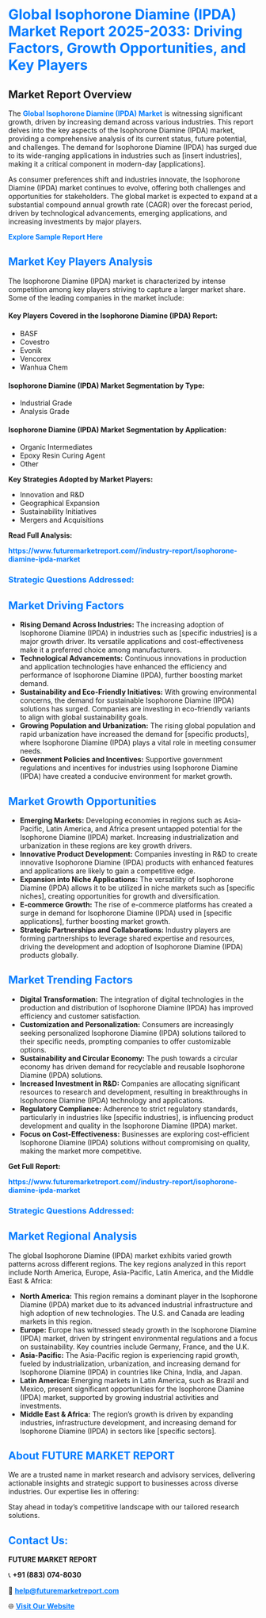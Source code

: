 <h1 style="color: #007BFF;">Global Isophorone Diamine (IPDA) Market Report 2025-2033: Driving Factors, Growth Opportunities, and Key Players</h1>

<section id="overview">
<h2>Market Report Overview</h2>
<p>The <a href="https://www.futuremarketreport.com//industry-report/isophorone-diamine-ipda-market" style="color: #007BFF; text-decoration: none;"><strong>Global Isophorone Diamine (IPDA) Market</strong></a> is witnessing significant growth, driven by increasing demand across various industries. This report delves into the key aspects of the Isophorone Diamine (IPDA) market, providing a comprehensive analysis of its current status, future potential, and challenges. The demand for Isophorone Diamine (IPDA) has surged due to its wide-ranging applications in industries such as [insert industries], making it a critical component in modern-day [applications].</p>
<p>As consumer preferences shift and industries innovate, the Isophorone Diamine (IPDA) market continues to evolve, offering both challenges and opportunities for stakeholders. The global market is expected to expand at a substantial compound annual growth rate (CAGR) over the forecast period, driven by technological advancements, emerging applications, and increasing investments by major players.</p>
</section>

<section id="overview">
<p><a href="https://www.futuremarketreport.com//request-sample/reportId=85458" style="color: #007BFF; text-decoration: none;"><strong>Explore Sample Report Here</strong></a></p>
</section>

<section id="key-players">
<h2 style="color: #007BFF;">Market Key Players Analysis</h2>
<p>The Isophorone Diamine (IPDA) market is characterized by intense competition among key players striving to capture a larger market share. Some of the leading companies in the market include:</p>
<h4>Key Players Covered in the Isophorone Diamine (IPDA) Report:</h4>
<ul><li>BASF</li><li>Covestro</li><li>Evonik</li><li>Vencorex</li><li>Wanhua Chem</li></ul>
<h4>Isophorone Diamine (IPDA) Market Segmentation by Type:</h4>
<ul><li>Industrial Grade</li><li>Analysis Grade</li></ul>

<h4>Isophorone Diamine (IPDA) Market Segmentation by Application:</h4>
<ul><li>Organic Intermediates</li><li>Epoxy Resin Curing Agent</li><li>Other</li></ul>
<p><strong>Key Strategies Adopted by Market Players:</strong></p>
<ul>
<li>Innovation and R&D</li>
<li>Geographical Expansion</li>
<li>Sustainability Initiatives</li>
<li>Mergers and Acquisitions</li>
</ul>
</section>

<section>
<p><strong>Read Full Analysis: </strong></p><a href="https://www.futuremarketreport.com//industry-report/isophorone-diamine-ipda-market" style="color: #007BFF; text-decoration: none;"><strong>https://www.futuremarketreport.com//industry-report/isophorone-diamine-ipda-market</strong></a>
<h3 style="color: #007BFF;">Strategic Questions Addressed:</h3>
</section>

<section id="driving-factors">
<h2 style="color: #007BFF;">Market Driving Factors</h2>
<ul>
<li><strong>Rising Demand Across Industries:</strong> The increasing adoption of Isophorone Diamine (IPDA) in industries such as [specific industries] is a major growth driver. Its versatile applications and cost-effectiveness make it a preferred choice among manufacturers.</li>
<li><strong>Technological Advancements:</strong> Continuous innovations in production and application technologies have enhanced the efficiency and performance of Isophorone Diamine (IPDA), further boosting market demand.</li>
<li><strong>Sustainability and Eco-Friendly Initiatives:</strong> With growing environmental concerns, the demand for sustainable Isophorone Diamine (IPDA) solutions has surged. Companies are investing in eco-friendly variants to align with global sustainability goals.</li>
<li><strong>Growing Population and Urbanization:</strong> The rising global population and rapid urbanization have increased the demand for [specific products], where Isophorone Diamine (IPDA) plays a vital role in meeting consumer needs.</li>
<li><strong>Government Policies and Incentives:</strong> Supportive government regulations and incentives for industries using Isophorone Diamine (IPDA) have created a conducive environment for market growth.</li>
</ul>
</section>

<section id="growth-opportunities">
<h2 style="color: #007BFF;">Market Growth Opportunities</h2>
<ul>
<li><strong>Emerging Markets:</strong> Developing economies in regions such as Asia-Pacific, Latin America, and Africa present untapped potential for the Isophorone Diamine (IPDA) market. Increasing industrialization and urbanization in these regions are key growth drivers.</li>
<li><strong>Innovative Product Development:</strong> Companies investing in R&D to create innovative Isophorone Diamine (IPDA) products with enhanced features and applications are likely to gain a competitive edge.</li>
<li><strong>Expansion into Niche Applications:</strong> The versatility of Isophorone Diamine (IPDA) allows it to be utilized in niche markets such as [specific niches], creating opportunities for growth and diversification.</li>
<li><strong>E-commerce Growth:</strong> The rise of e-commerce platforms has created a surge in demand for Isophorone Diamine (IPDA) used in [specific applications], further boosting market growth.</li>
<li><strong>Strategic Partnerships and Collaborations:</strong> Industry players are forming partnerships to leverage shared expertise and resources, driving the development and adoption of Isophorone Diamine (IPDA) products globally.</li>
</ul>
</section>

<section id="trending-factors">
<h2 style="color: #007BFF;">Market Trending Factors</h2>
<ul>
<li><strong>Digital Transformation:</strong> The integration of digital technologies in the production and distribution of Isophorone Diamine (IPDA) has improved efficiency and customer satisfaction.</li>
<li><strong>Customization and Personalization:</strong> Consumers are increasingly seeking personalized Isophorone Diamine (IPDA) solutions tailored to their specific needs, prompting companies to offer customizable options.</li>
<li><strong>Sustainability and Circular Economy:</strong> The push towards a circular economy has driven demand for recyclable and reusable Isophorone Diamine (IPDA) solutions.</li>
<li><strong>Increased Investment in R&D:</strong> Companies are allocating significant resources to research and development, resulting in breakthroughs in Isophorone Diamine (IPDA) technology and applications.</li>
<li><strong>Regulatory Compliance:</strong> Adherence to strict regulatory standards, particularly in industries like [specific industries], is influencing product development and quality in the Isophorone Diamine (IPDA) market.</li>
<li><strong>Focus on Cost-Effectiveness:</strong> Businesses are exploring cost-efficient Isophorone Diamine (IPDA) solutions without compromising on quality, making the market more competitive.</li>
</ul>
</section>

<section>
<p><strong>Get Full Report: </strong></p><a href="https://www.futuremarketreport.com//industry-report/isophorone-diamine-ipda-market" style="color: #007BFF; text-decoration: none;"><strong>https://www.futuremarketreport.com//industry-report/isophorone-diamine-ipda-market</strong></a>
<h3 style="color: #007BFF;">Strategic Questions Addressed:</h3>
</section>


<section id="regional-analysis">
<h2 style="color: #007BFF;">Market Regional Analysis</h2>
<p>The global Isophorone Diamine (IPDA) market exhibits varied growth patterns across different regions. The key regions analyzed in this report include North America, Europe, Asia-Pacific, Latin America, and the Middle East & Africa:</p>
<ul>
<li><strong>North America:</strong> This region remains a dominant player in the Isophorone Diamine (IPDA) market due to its advanced industrial infrastructure and high adoption of new technologies. The U.S. and Canada are leading markets in this region.</li>
<li><strong>Europe:</strong> Europe has witnessed steady growth in the Isophorone Diamine (IPDA) market, driven by stringent environmental regulations and a focus on sustainability. Key countries include Germany, France, and the U.K.</li>
<li><strong>Asia-Pacific:</strong> The Asia-Pacific region is experiencing rapid growth, fueled by industrialization, urbanization, and increasing demand for Isophorone Diamine (IPDA) in countries like China, India, and Japan.</li>
<li><strong>Latin America:</strong> Emerging markets in Latin America, such as Brazil and Mexico, present significant opportunities for the Isophorone Diamine (IPDA) market, supported by growing industrial activities and investments.</li>
<li><strong>Middle East & Africa:</strong> The region’s growth is driven by expanding industries, infrastructure development, and increasing demand for Isophorone Diamine (IPDA) in sectors like [specific sectors].</li>
</ul>
</section>

<footer>
<h2 style="color: #007BFF;">About FUTURE MARKET REPORT</h2>
<p>We are a trusted name in market research and advisory services, delivering actionable insights and strategic support to businesses across diverse industries. Our expertise lies in offering:</p>

<p>Stay ahead in today’s competitive landscape with our tailored research solutions.</p>

<h2 style="color: #007BFF;">Contact Us:</h2>
<p><strong>FUTURE MARKET REPORT</strong></p>
<p>📞 <strong>+91 (883) 074-8030</strong></p>
<p>📧 <strong><a href="mailto:help@futuremarketreport.com" style="color: #007BFF;">help@futuremarketreport.com</a></strong></p>
<p>🌐 <strong><a href="https://www.futuremarketreport.com/" style="color: #007BFF;">Visit Our Website</a></strong></p>
</footer>